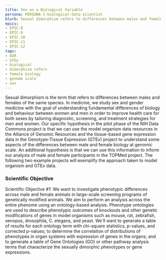 ```yaml
---
title: Sex as a Biological Variable
persona: PERSONA-1-biological-data-scientist
blurb: Sexual dimorphism refers to differences between males and females of the same species. We will use AGR and GTEx to understand some aspects of the differences between male and female biology at a genome scale
epics:
- EPIC-8
- EPIC-9
- EPIC-10
- EPIC-11
- EPIC-12
tags:
- AGR
- GTEx
- biological
- dimorphism refers
- female biology
- genome scale
- sex
---
```

Sexual dimorphism is the term that refers to differences between males
and females of the same species. In medicine, we study sex and gender
medicine with the goal of understanding fundamental differences of
biology and behaviour between women and men in order to improve health
care for both sexes by tailoring diagnostic, screening, and treatment
strategies for men and women. Our specific hypothesis in the pilot
phase of the NIH Data Commons project is that we can use the model
organism data resources in the Alliance of Genomic Resources and the
tissue-based gene expression data in the Genotype-Tissue Expression
(GTEx) project to understand some aspects of the differences between
male and female biology at genomic scale. An additional hypothesis is
that we can use this information to inform our analysis of male and
female participants in the TOPMed project. The following two example
projects will exemplify the approach taken to model organism and GTEx
data.

### Scientific Objective

Scientific Objective #1: We want to investigate phenotypic differences
across male and female animals in large-scale screening programs of
genetically modified animals. We aim to perform an analysis across the
entire phenome using an ontology-based analysis. Phenotype ontologies
are used to describe phenotypic outcomes of knockouts and other
genetic modifications of genes in model organisms such as mouse, rat,
zebrafish, xenopus, drosophila, C. elegans, and yeast. We'll want to
generate a table of results for each ontology term with chi-square
statistics, p-values, and corrected p-values; to determine the
correlation of distributions of phenotypes in organ systems with
expression of genes in the organs; and to generate a table of Gene Ontologies (GO) or
other pathway analysis terms that characterize the sexually dimorphic
phenotypes or gene expressions.
